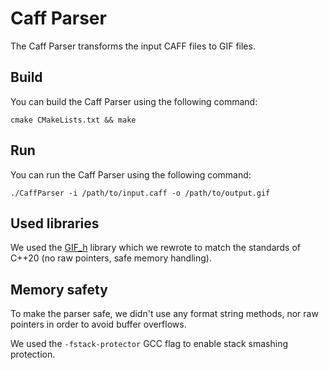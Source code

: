 # Caff Parser
The Caff Parser transforms the input CAFF files to GIF files. 
## Build
You can build the Caff Parser using the following command: 
```shell
cmake CMakeLists.txt && make
```

## Run
You can run the Caff Parser using the following command:
```shell
./CaffParser -i /path/to/input.caff -o /path/to/output.gif
```

## Used libraries
We used the [GIF_h](https://github.com/charlietangora/gif-h) library which we
rewrote to match the standards of C++20 (no raw pointers, safe memory handling).

## Memory safety
To make the parser safe, we didn't use any format string methods, nor raw pointers in
order to avoid buffer overflows. 

We used the `-fstack-protector` GCC flag to enable stack smashing protection.
